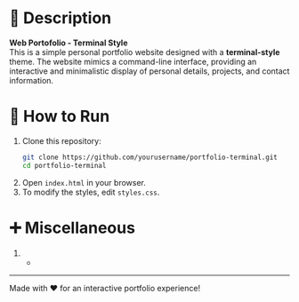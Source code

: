 # 📌 Description  
**Web Portofolio - Terminal Style**  
This is a simple personal portfolio website designed with a **terminal-style** theme. The website mimics a command-line interface, providing an interactive and minimalistic display of personal details, projects, and contact information.

# 🚀 How to Run  
1. Clone this repository:  
   ```bash  
   git clone https://github.com/yourusername/portfolio-terminal.git  
   cd portfolio-terminal  
   ```  
2. Open `index.html` in your browser.  
3. To modify the styles, edit `styles.css`.  

# ➕ Miscellaneous
1. -

---  
Made with ❤️ for an interactive portfolio experience!

